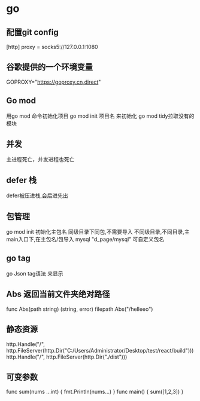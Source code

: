 # go
## 配置git config
[http]
	proxy = socks5://127.0.0.1:1080

## 谷歌提供的一个环境变量
GOPROXY="https://goproxy.cn,direct"

## Go mod
用go mod 命令初始化项目
go mod init 项目名 来初始化
go mod tidy拉取没有的模块

## 并发
主进程死亡，并发进程也死亡

## defer 栈
defer被压进栈,会后进先出

## 包管理
go mod init 初始化主包名
同级目录下同包,不需要导入
不同级目录,不同目录,主main入口下,在主包名/包导入
mysql "d_page/mysql" 可自定义包名

## go tag
go Json tag语法 来显示

## Abs 返回当前文件夹绝对路径 
func Abs(path string) (string, error)
filepath.Abs("/helleeo")

## 静态资源 
http.Handle("/", http.FileServer(http.Dir("C:/Users/Administrator/Desktop/test/react/build")))
http.Handle("/", http.FileServer(http.Dir("./dist")))

## 可变参数
func sum(nums ...int) {
    fmt.Println(nums...)
}
func main() {
    sum([1,2,3])
}
